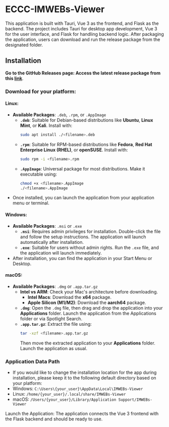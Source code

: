 # ECCC-IMWEBs-Viewer

This application is built with Tauri, Vue 3 as the frontend, and Flask as the backend. The project includes Tauri for desktop app development, Vue 3 for the user interface, and Flask for handling backend logic. After packaging the application, users can download and run the release package from the designated folder.

## Installation

**Go to the GitHub Releases page: Access the latest release package from this [link](https://github.com/shahviransh/ECCC-IMWEBs-Viewer/releases/latest)**.

### Download for your platform:

#### **Linux**:
- **Available Packages**: `.deb`, `.rpm`, or `.AppImage`
  - **`.deb`**: Suitable for Debian-based distributions like **Ubuntu**, **Linux Mint**, or **Kali**. Install with:
    ```bash
    sudo apt install ./<filename>.deb
    ```
  - **`.rpm`**: Suitable for RPM-based distributions like **Fedora**, **Red Hat Enterprise Linux (RHEL)**, or **openSUSE**. Install with:
    ```bash
    sudo rpm -i <filename>.rpm
    ```
  - **`.AppImage`**: Universal package for most distributions. Make it executable using:
    ```bash
    chmod +x <filename>.AppImage
    ./<filename>.AppImage
    ```
- Once installed, you can launch the application from your application menu or terminal.

#### **Windows**:
- **Available Packages**: `.msi` or `.exe`
  - **`.msi`**: Requires admin privileges for installation. Double-click the file and follow the setup instructions. The application will launch automatically after installation.
  - **`.exe`**: Suitable for users without admin rights. Run the `.exe` file, and the application will launch immediately.
- After installation, you can find the application in your Start Menu or Desktop.

#### **macOS**:
- **Available Packages**: `.dmg` or `.app.tar.gz`
  - **Intel vs ARM**: Check your Mac's architecture before downloading.  
    - **Intel Macs**: Download the **x64** package.  
    - **Apple Silicon (M1/M2)**: Download the **aarch64** package.
  - **`.dmg`**: Open the `.dmg` file, then drag and drop the application into your **Applications** folder. Launch the application from the Applications folder or via Spotlight Search.
  - **`.app.tar.gz`**: Extract the file using:
    ```bash
    tar -xzf <filename>.app.tar.gz
    ```
    Then move the extracted application to your **Applications** folder. Launch the application as usual.

### Application Data Path
- If you would like to change the installation location for the app during installation, please keep it to the following default directory based on your platform:
- Windows: `C:\Users\{your_user}\AppData\Local\IMWEBs-Viewer`
- Linux: `/home/{your_user}/.local/share/IMWEBs-Viewer`
- macOS: `/Users/{your_user}/Library/Application Support/IMWEBs-Viewer`

Launch the Application: The application connects the Vue 3 frontend with the Flask backend and should be ready to use.
